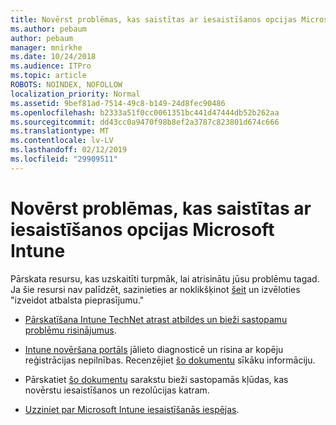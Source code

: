 ```yaml
---
title: Novērst problēmas, kas saistītas ar iesaistīšanos opcijas Microsoft Intune
ms.author: pebaum
author: pebaum
manager: mnirkhe
ms.date: 10/24/2018
ms.audience: ITPro
ms.topic: article
ROBOTS: NOINDEX, NOFOLLOW
localization_priority: Normal
ms.assetid: 9bef81ad-7514-49c8-b149-24d8fec90486
ms.openlocfilehash: b2333a51f0cc0061351bc441d47444db52b262aa
ms.sourcegitcommit: dd43cc0a9470f98b8ef2a3787c823801d674c666
ms.translationtype: MT
ms.contentlocale: lv-LV
ms.lasthandoff: 02/12/2019
ms.locfileid: "29909511"
---
```

# <a name="troubleshoot-issues-with-enrollment-options-microsoft-intune"></a>Novērst problēmas, kas saistītas ar iesaistīšanos opcijas Microsoft Intune

Pārskata resursu, kas uzskaitīti turpmāk, lai atrisinātu jūsu problēmu tagad. Ja šie resursi nav palīdzēt, sazinieties ar noklikšķinot [šeit](https://portal.azure.com/#blade/Microsoft_Intune_DeviceSettings/ExtensionLandingBlade/help) un izvēloties "izveidot atbalsta pieprasījumu." 
  
- [Pārskatīšana Intune TechNet atrast atbildes un bieži sastopamu problēmu risinājumus](https://social.technet.microsoft.com/Forums/home?category=microsoftintune&amp;filter=alltypes&amp;sort=lastpostdesc).
    
- [Intune novēršana portāls](https://devicemanagement.microsoft.com/#blade/Microsoft_Intune_DeviceSettings/TroubleshootBlade) jālieto diagnosticē un risina ar kopēju reģistrācijas nepilnības. Recenzējiet [šo dokumentu](https://docs.microsoft.com/intune/help-desk-operators) sīkāku informāciju. 
    
- Pārskatiet [šo dokumentu](https://docs.microsoft.com/intune-classic/Troubleshoot/troubleshoot-device-enrollment-in-intune) sarakstu bieži sastopamās kļūdas, kas novērstu iesaistīšanos un rezolūcijas katram. 
    
- [Uzziniet par Microsoft Intune iesaistīšanās iespējas](https://docs.microsoft.com/intune/enrollment-options).
    

